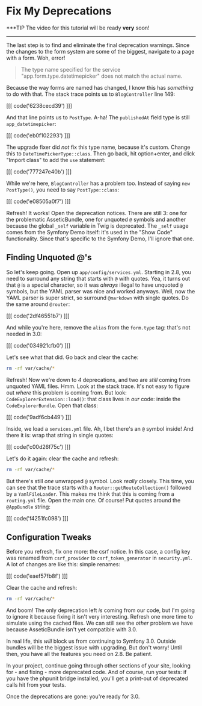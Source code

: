 # Fix My Deprecations

***TIP
The video for this tutorial will be ready **very** soon!
***

The last step is to find and eliminate the final deprecation warnings. Since the changes
to the form system are some of the biggest, navigate to a page with a form. Woh, error!

> The type name specified for the service "app.form.type.datetimepicker" does
> not match the actual name.

Because the way forms are named has changed, I know this has *something* to do with
that. The stack trace points us to `BlogController` line 149:

[[[ code('6238cecd39') ]]]

And that line points us to `PostType`. A-ha! The `publishedAt` field type is still
`app_datetimepicker`:

[[[ code('eb0f102293') ]]]

The upgrade fixer did *not* fix this type name, because it's custom. Change this to
`DateTimePickerType::class`. Then go back, hit option+enter, and click "Import class"
to add the `use` statement:

[[[ code('777247e40b') ]]]

While we're here, `BlogController` has a problem too. Instead of saying `new PostType()`,
you need to say `PostType::class`:

[[[ code('e08505a0f7') ]]]

Refresh! It works! Open the deprecation notices. There are still 3: one for the problematic
AsseticBundle, one for unquoted `@` symbols and another because the global `_self`
variable in Twig is deprecated. The `_self` usage comes from the Symfony Demo itself:
it's used in the "Show Code" functionality. Since that's specific to the Symfony
Demo, I'll ignore that one.

## Finding Unquoted @'s

So let's keep going. Open up `app/config/services.yml`. Starting in 2.8, you need
to surround any string that starts with `@` with quotes. Yea, it turns out that `@` is
a special character, so it was *always* illegal to have unquoted `@` symbols, but
the YAML parser was nice and worked anyways. Well, now the YAML parser is super strict,
so surround `@markdown` with single quotes. Do the same around `@router`:

[[[ code('2df46551b7') ]]]

And while you're here, remove the `alias` from the `form.type` tag: that's not needed
in 3.0:

[[[ code('034921cfb0') ]]]

Let's see what that did. Go back and clear the cache:

```bash
rm -rf var/cache/*
```

Refresh! Now we're down to *4* deprecations, and two are *still* coming from
unquoted YAML files. Hmm. Look at the stack trace. It's not easy to figure out *where*
this problem is coming from. But look: `CodeExplorerExtension::load()`: that class
lives in *our* code: inside the `CodeExplorerBundle`. Open that class:

[[[ code('9adf6cb449') ]]]

Inside, we load a `services.yml` file. Ah, I bet there's an `@` symbol inside! And
there it is: wrap that string in single quotes:

[[[ code('c00d26f75c') ]]]

Let's do it again: clear the cache and refresh:

```bash
rm -rf var/cache/*
```

But there's still *one* unwrapped `@` symbol. Look *really* closely. This time, you
can see that the trace starts with a `Router::getRouteCollection()` followed by a
`YamlFileLoader`. This makes me think that this is coming from a `routing.yml` file.
Open the main one. Of course! Put quotes around the `@AppBundle` string:

[[[ code('f4251fc098') ]]]

## Configuration Tweaks

Before you refresh, fix one more: the csrf notice. In this case, a config key was
renamed from `csrf_provider` to `csrf_token_generator` in `security.yml`. A lot of
changes are like this: simple renames:

[[[ code('eaef57fb8f') ]]]

Clear the cache and refresh:

```bash
rm -rf var/cache/*
```

And boom! The only deprecation left *is* coming from our code, but I'm going to ignore
it because fixing it isn't very interesting. Refresh one more time to simulate using
the cached files. We can still see the *other* problem we have because
AsseticBundle isn't yet compatible with 3.0.

In real life, this *will* block us from continuing to Symfony 3.0. Outside bundles
will be the biggest issue with upgrading. But don't worry! Until then, you have
all the features you need on 2.8. Be patient.

In your project, continue going through other sections of your site, looking for -
and fixing - more deprecated code. And of course, run your tests: if you have the
phpunit bridge installed, you'll get a print-out of deprecated calls hit from your
tests.

Once the deprecations are gone: you're ready for 3.0.
